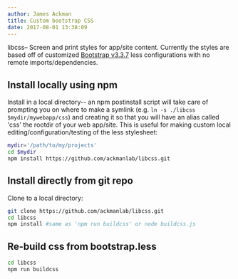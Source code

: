 ```yaml
---
author: James Ackman  
title: Custom bootstrap CSS  
date: 2017-08-01 13:38:09  
---
```


libcss– Screen and print styles for app/site content. Currently the styles are based off of customized [Bootstrap v3.3.7](http://getbootstrap.com) less configurations with no remote imports/dependencies.

## Install locally using npm

Install in a local directory-- an npm postinstall script will take care of prompting you on where to make a symlink (e.g. `ln -s ./libcss $mydir/mywebapp/css`) and creating it so that you will have an alias called 'css' the rootdir of your web app/site. This is useful for making custom local editing/configuration/testing of the less stylesheet:  

```bash
mydir='/path/to/my/projects'
cd $mydir
npm install https://github.com/ackmanlab/libcss.git
```


## Install directly from git repo

Clone to a local directory:

```bash
git clone https://github.com/ackmanlab/libcss.git
cd libcss
npm install #same as 'npm run buildcss' or node buildcss.js
```

## Re-build css from bootstrap.less

```bash
cd libcss
npm run buildcss
```

